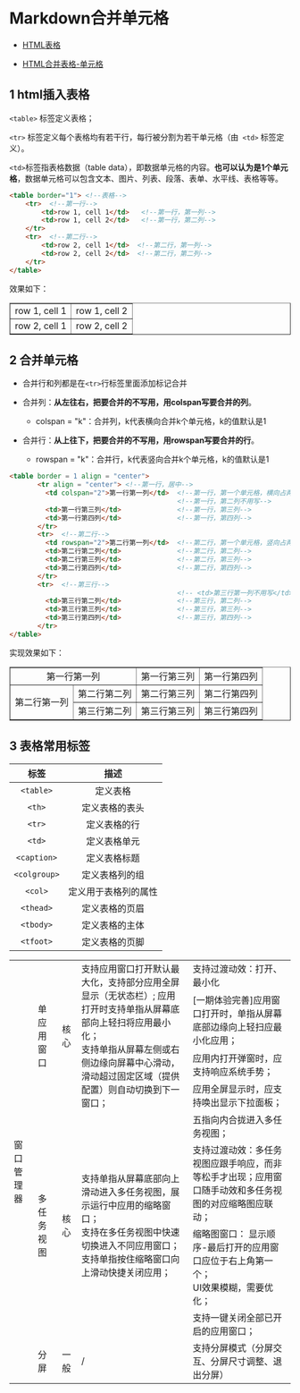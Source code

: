# Markdown合并单元格   

- [HTML表格](https://www.runoob.com/html/html-tables.html)  

- [HTML合并表格-单元格](https://blog.csdn.net/qq_42651904/article/details/81661366)     

## 1 html插入表格   
 `<table>` 标签定义表格；     

 `<tr>` 标签定义每个表格均有若干行，每行被分割为若干单元格（由` <td>` 标签定义）。    

` <td> `标签指表格数据（table data），即数据单元格的内容。**也可以认为是1个单元格**，数据单元格可以包含文本、图片、列表、段落、表单、水平线、表格等等。      

```HTML 
<table border="1"> <!--表格-->
    <tr>  <!--第一行-->
        <td>row 1, cell 1</td>   <!--第一行，第一列-->
        <td>row 1, cell 2</td>   <!--第一行，第二列-->
    </tr>
    <tr>  <!--第二行-->
        <td>row 2, cell 1</td>	<!--第二行，第一列-->
        <td>row 2, cell 2</td>	<!--第二行，第二列-->
    </tr>
</table>   
```

效果如下： 

<table border="1">
    <tr align = "center">
        <td>row 1, cell 1</td>
        <td>row 1, cell 2</td>
    </tr>
    <tr>
        <td>row 2, cell 1</td>
        <td>row 2, cell 2</td>
    </tr>
</table> 

## 2 合并单元格    

- 合并行和列都是在`<tr>`行标签里面添加标记合并     

- 合并列：**从左往右，把要合并的不写用，用colspan写要合并的列**。
  - colspan = "k"：合并列，k代表横向合并k个单元格，k的值默认是1  
- 合并行：**从上往下，把要合并的不写用，用rowspan写要合并的行**。  
  - rowspan = "k"：合并行，k代表竖向合并k个单元格，k的值默认是1  

```html 
<table border = 1 align = "center">
       <tr align = "center"> <!--第一行，居中-->
         <td colspan="2">第一行第一列</td>  <!--第一行，第一个单元格，横向占两个格子-->
                                          <!--第一行，第二列不用写-->
         <td>第一行第三列</td>			  <!--第一行，第三列-->
         <td>第一行第四列</td>			  <!--第一行，第四列-->
       </tr>
       <tr>	 <!--第二行-->
         <td rowspan="2">第二行第一列</td>  <!--第二行，第一个单元格，竖向占两个格子-->
         <td>第二行第二列</td>			  <!--第二行，第二列-->
         <td>第二行第三列</td>			  <!--第二行，第三列-->
         <td>第二行第四列</td>			  <!--第二行，第四列-->
       </tr>
       <tr>  <!--第三行-->
                                          <!-- <td>第三行第一列不用写</td> -->
         <td>第三行第二列</td>			  <!--第三行，第二列-->
         <td>第三行第三列</td>			  <!--第三行，第三列-->
         <td>第三行第四列</td>			  <!--第三行，第四列-->
       </tr>
</table>
```

实现效果如下：

<table border = 1 align = "center">
       <tr align = "center" align = "center"> <!--第一行，居中-->
         <td colspan="2">第一行第一列</td>  <!--第一行，第一个单元格，横向占两个格子-->
                                          <!--第一行，第二列不用写-->
         <td>第一行第三列</td>			  <!--第一行，第三列-->
         <td>第一行第四列</td>			  <!--第一行，第四列-->
       </tr>
       <tr>	 <!--第二行-->
         <td rowspan="2">第二行第一列</td>  <!--第二行，第一个单元格，竖向占两个格子-->
         <td>第二行第二列</td>			  <!--第二行，第二列-->
         <td>第二行第三列</td>			  <!--第二行，第三列-->
         <td>第二行第四列</td>			  <!--第二行，第四列-->
       </tr>
       <tr>  <!--第三行-->
                                          <!-- <td>第三行第一列不用写</td> -->
         <td>第三行第二列</td>			  <!--第三行，第二列-->
         <td>第三行第三列</td>			  <!--第三行，第三列-->
         <td>第三行第四列</td>			  <!--第三行，第四列-->
       </tr>
</table>

## 3 表格常用标签  

标签	| 描述
:-:|:-:
`<table>`	| 定义表格
`<th>`	| 定义表格的表头
`<tr>`	| 定义表格的行
`<td>`	| 定义表格单元
`<caption>`	| 定义表格标题
`<colgroup>`	| 定义表格列的组
`<col>`	| 定义用于表格列的属性
`<thead>`	| 定义表格的页眉
`<tbody>`	| 定义表格的主体
`<tfoot>`	| 定义表格的页脚







<table text-align = "center" > <!--表格-->
    <tr>  <!--第一行-->
        <td rowspan="9" style=" vertical-align: middle !important " >窗口管理器</td>   <!--第一行，第二列-->
        <td rowspan="4" style=" vertical-align: middle !important ">单应用窗口</td>   <!--第一行，第二列-->
        <td rowspan="4" style=" vertical-align: middle !important ">核心</td>   <!--第一行，第二列-->
        <td rowspan="4" style=" vertical-align: middle !important ">支持应用窗口打开默认最大化，支持部分应用全屏显示（无状态栏）;
应用打开时支持单指从屏幕底部向上轻扫将应用最小化；<br>
支持单指从屏幕左侧或右侧边缘向屏幕中心滑动，<br>滑动超过固定区域（提供配置）则自动切换到下一窗口；</td>   <!--第一行，第二列-->
        <td>支持过渡动效：打开、最小化</td>	<!--第二行，第二列-->
    </tr>
    <tr>  <!--第二行-->
        <td>[一期体验完善]应用窗口打开时，单指从屏幕底部边缘向上轻扫应最小化应用；</td>
    </tr>
    <tr>  <!--第三行-->
        <td>应用内打开弹窗时，应支持响应系统手势；</td>
    </tr>
    <tr>  <!--第四行-->
        <td>应用全屏显示时，应支持唤出显示下拉面板；</td>
    </tr>
    <tr>  <!--第五行-->
    	<td rowspan="4" style=" vertical-align: middle !important ">多任务视图</td>   <!--第一行，第二列-->
        <td rowspan="4" style=" vertical-align: middle !important ">核心</td>   <!--第一行，第二列-->
        <td rowspan="4" style=" vertical-align: middle !important ">支持单指从屏幕底部向上滑动进入多任务视图，展示运行中应用的缩略窗口；<br>
支持在多任务视图中快速切换进入不同应用窗口；<br>
支持单指按住缩略窗口向上滑动快捷关闭应用；</td>   <!--第一行，第二列-->
        <td>五指向内合拢进入多任务视图；</td>
    </tr>
    <tr>  <!--第六行-->
        <td>支持过渡动效：多任务视图应跟手响应，而非等松手才出现；应用窗口随手动效和多任务视图的对应缩略图应联动；</td>
    </tr>
    <tr>  <!--第七行-->
        <td>缩略图窗口：
显示顺序-最后打开的应用窗口应位于右上角第一个；<br>
UI效果模糊，需要优化；</td>
    </tr>
    <tr>  <!--第八行-->
        <td>支持一键关闭全部已开启的应用窗口；</td>
    </tr>
    <tr>  <!--第九行-->
        <td>分屏</td>	
        <td>一般</td>	
        <td>/</td>	
        <td>支持分屏模式（分屏交互、分屏尺寸调整、退出分屏）</td>
    </tr>
</table>   

